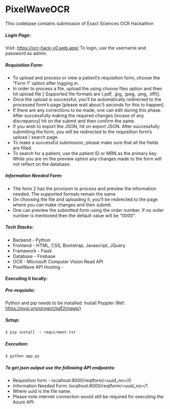# PixelWaveOCR

This codebase contains submission of Exact Sciences OCR Hackathon

##### Login Page:
Visit: https://ocr-hack-v0.web.app/
To login, use the username and password as admin.

##### Requisition Form: 
  -  To upload and process or view a patient’s requisition form, choose the “Form 1” option after logging in. 
  -  In order to process a file, upload the using choose files option and then hit upload file [ Supported file formats are (.pdf, .jpg, .jpeg, .png, .tiff)]. 
  -  Once the upload is successful, you’ll be automatically redirected to the processed form’s page [please wait about 5 seconds for this to happen]. 
  -  If there are any corrections to be made, one can edit during this phase. After successfully making the required changes [incase of any discrepancy] hit on the submit and then confirm the same. 
  -  If you wish to export the JSON, hit on export JSON. After successfully submitting the form, you will be redirected to the requisition form’s upload / search page. 
  -  To make a successful submission, please make sure that all the fields are filled. 
  -  To search for a patient, use the patient ID or MRN as the primary key. While you are on the preview option any changes made to the form will not reflect on the database.

##### Information Needed Form: 
  -  The form 2 has the provision to process and preview the information needed. The supported formats remain the same. 
  -  On choosing the file and uploading it, you’ll be redirected to the page where you can make changes and then submit. 
  -  One can preview the submitted form using the order number. If no order number is mentioned then the default value will be “0000”. 

##### Tech Stacks:
 - Backend - Python
 - Frontend - HTML, CSS, Bootstrap, Javascript, JQuery
 - Framework - Flask
 - Database - Firebase
 - OCR - Microsoft Computer Vision Read API
 - PixelWave API Hosting -  

#### Executing it locally:
##### Pre-requisite:
Python and pip needs to be installed.
Install Poppler (Ref: https://pypi.org/project/pdf2image/) 

##### Setup:
```sh
$ pip install -r requirment.txt
```
##### Execution:
```sh
$ python app.py
```
##### To get json output use the following API endpoints:
  - Requisition form - localhost:8000/reqtform/<uuid_no>/0
  - Information Needed Form: localhost:8000/reqtform/<uuid_no>/1
  - Where uuid is the file name.
  - Please note internet connection would still be required for executing the Azure API.
